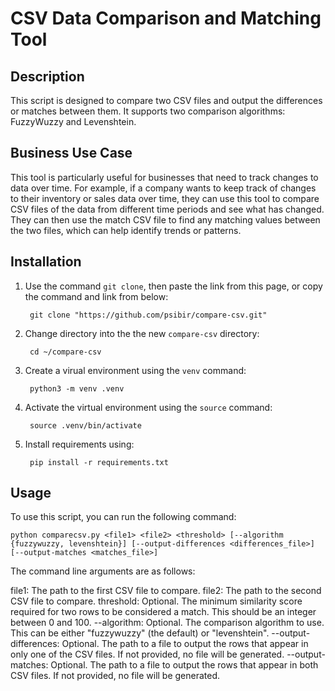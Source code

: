 
# CSV Data Comparison and Matching Tool

## Description

This script is designed to compare two CSV files and output the differences or matches between them. It supports two comparison algorithms: FuzzyWuzzy and Levenshtein.

## Business Use Case

This tool is particularly useful for businesses that need to track changes to data over time. For example, if a company wants to keep track of changes to their inventory or sales data over time, they can use this tool to compare CSV files of the data from different time periods and see what has changed. They can then use the match CSV file to find any matching values between the two files, which can help identify trends or patterns.

## Installation
1. Use the command `git clone`, then paste the link from this page, or copy the command and link from below:


        git clone "https://github.com/psibir/compare-csv.git"
        
        
2. Change directory into the the new `compare-csv` directory:


        cd ~/compare-csv


3. Create a virual environment using the `venv` command:
        
        
        python3 -m venv .venv
        
        
4. Activate the virtual environment using the `source` command:


        source .venv/bin/activate


5. Install requirements using:



        pip install -r requirements.txt

## Usage

To use this script, you can run the following command:

```
python comparecsv.py <file1> <file2> <threshold> [--algorithm {fuzzywuzzy, levenshtein}] [--output-differences <differences_file>] [--output-matches <matches_file>]
```

The command line arguments are as follows:


file1: The path to the first CSV file to compare.
file2: The path to the second CSV file to compare.
threshold: Optional. The minimum similarity score required for two rows to be considered a match. This should be an integer between 0 and 100.
--algorithm: Optional. The comparison algorithm to use. This can be either "fuzzywuzzy" (the default) or "levenshtein".
--output-differences: Optional. The path to a file to output the rows that appear in only one of the CSV files. If not provided, no file will be generated.
--output-matches: Optional. The path to a file to output the rows that appear in both CSV files. If not provided, no file will be generated.
